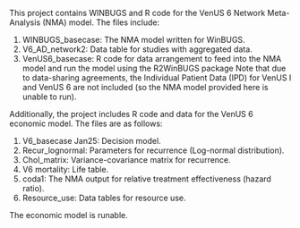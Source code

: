 This project contains WINBUGS and R code for the VenUS 6 Network Meta-Analysis (NMA) model. The files include:

1. WINBUGS_basecase: The NMA model written for WinBUGS.
2. V6_AD_network2: Data table for studies with aggregated data.
3. VenUS6_basecase: R code for data arrangement to feed into the NMA model and run the model using the R2WinBUGS package 
Note that due to data-sharing agreements, the Individual Patient Data (IPD) for VenUS I and VenUS 6 are not included (so the NMA model provided here is unable to run).


Additionally, the project includes R code and data for the VenUS 6 economic model. The files are as follows:


1. V6_basecase Jan25: Decision model.
2. Recur_lognormal: Parameters for recurrence (Log-normal distribution).
3. Chol_matrix: Variance-covariance matrix for recurrence.
4. V6 mortality: Life table.
5. coda1: The NMA output for relative treatment effectiveness (hazard ratio).
6. Resource_use: Data tables for resource use.

The economic model is runable.

